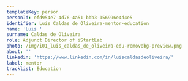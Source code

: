 ```yaml
---
templateKey: person
personId: efd954e7-4d76-4a51-bbb3-156996e4d4e5
identifier: Luis Caldas de Oliveira-mentor-education
name: 'Luis '
surname: Caldas de Oliveira
role: Adjunct Director of iStartLab
photo: /img/i01_luis_caldas_de_oliveira-edu-removebg-preview.png
about: ''
linkedin: 'https://www.linkedin.com/in/luiscaldasdeoliveira/'
label: mentor
tracklist: Education
---
```

